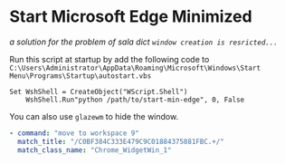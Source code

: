 # Start Microsoft Edge Minimized

_a solution for the problem of sala dict `window creation is resricted...`_

Run this script at startup by add the following code to `C:\Users\Administrator\AppData\Roaming\Microsoft\Windows\Start Menu\Programs\Startup\autostart.vbs`

```vbs
Set WshShell = CreateObject("WScript.Shell")
    WshShell.Run"python /path/to/start-min-edge", 0, False
```

You can also use `glazewm` to hide the window.

```yaml
- command: "move to workspace 9"
  match_title: "/C0BF384C333E479C9C01884375881FBC.+/"
  match_class_name: "Chrome_WidgetWin_1"
```
